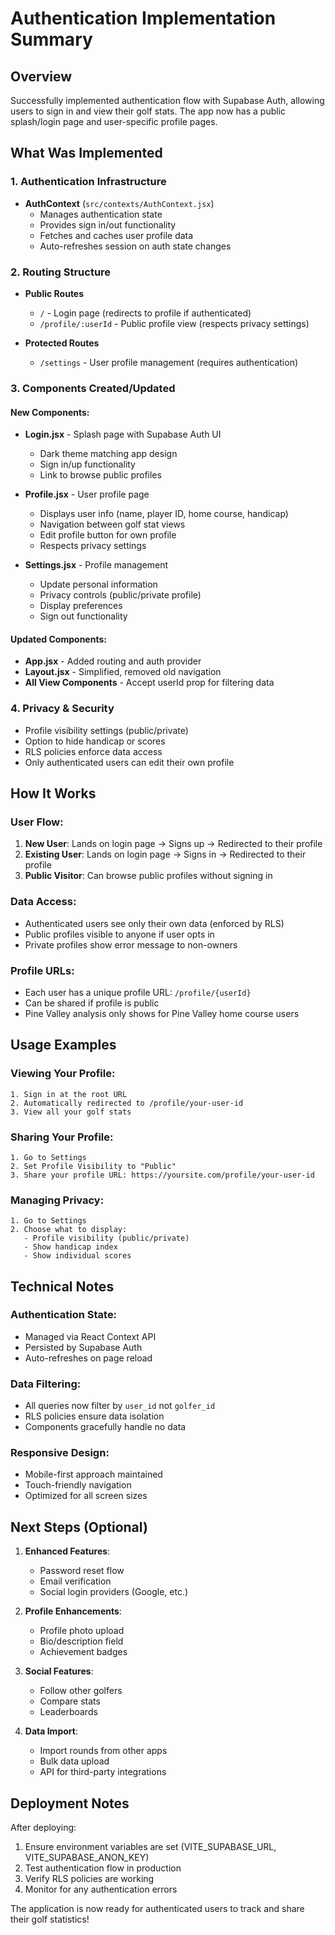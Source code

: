 # Authentication Implementation Summary

## Overview
Successfully implemented authentication flow with Supabase Auth, allowing users to sign in and view their golf stats. The app now has a public splash/login page and user-specific profile pages.

## What Was Implemented

### 1. Authentication Infrastructure
- **AuthContext** (`src/contexts/AuthContext.jsx`)
  - Manages authentication state
  - Provides sign in/out functionality
  - Fetches and caches user profile data
  - Auto-refreshes session on auth state changes

### 2. Routing Structure
- **Public Routes**
  - `/` - Login page (redirects to profile if authenticated)
  - `/profile/:userId` - Public profile view (respects privacy settings)
  
- **Protected Routes**
  - `/settings` - User profile management (requires authentication)

### 3. Components Created/Updated

#### New Components:
- **Login.jsx** - Splash page with Supabase Auth UI
  - Dark theme matching app design
  - Sign in/up functionality
  - Link to browse public profiles

- **Profile.jsx** - User profile page
  - Displays user info (name, player ID, home course, handicap)
  - Navigation between golf stat views
  - Edit profile button for own profile
  - Respects privacy settings

- **Settings.jsx** - Profile management
  - Update personal information
  - Privacy controls (public/private profile)
  - Display preferences
  - Sign out functionality

#### Updated Components:
- **App.jsx** - Added routing and auth provider
- **Layout.jsx** - Simplified, removed old navigation
- **All View Components** - Accept userId prop for filtering data

### 4. Privacy & Security
- Profile visibility settings (public/private)
- Option to hide handicap or scores
- RLS policies enforce data access
- Only authenticated users can edit their own profile

## How It Works

### User Flow:
1. **New User**: Lands on login page → Signs up → Redirected to their profile
2. **Existing User**: Lands on login page → Signs in → Redirected to their profile
3. **Public Visitor**: Can browse public profiles without signing in

### Data Access:
- Authenticated users see only their own data (enforced by RLS)
- Public profiles visible to anyone if user opts in
- Private profiles show error message to non-owners

### Profile URLs:
- Each user has a unique profile URL: `/profile/{userId}`
- Can be shared if profile is public
- Pine Valley analysis only shows for Pine Valley home course users

## Usage Examples

### Viewing Your Profile:
```
1. Sign in at the root URL
2. Automatically redirected to /profile/your-user-id
3. View all your golf stats
```

### Sharing Your Profile:
```
1. Go to Settings
2. Set Profile Visibility to "Public"
3. Share your profile URL: https://yoursite.com/profile/your-user-id
```

### Managing Privacy:
```
1. Go to Settings
2. Choose what to display:
   - Profile visibility (public/private)
   - Show handicap index
   - Show individual scores
```

## Technical Notes

### Authentication State:
- Managed via React Context API
- Persisted by Supabase Auth
- Auto-refreshes on page reload

### Data Filtering:
- All queries now filter by `user_id` not `golfer_id`
- RLS policies ensure data isolation
- Components gracefully handle no data

### Responsive Design:
- Mobile-first approach maintained
- Touch-friendly navigation
- Optimized for all screen sizes

## Next Steps (Optional)

1. **Enhanced Features**:
   - Password reset flow
   - Email verification
   - Social login providers (Google, etc.)

2. **Profile Enhancements**:
   - Profile photo upload
   - Bio/description field
   - Achievement badges

3. **Social Features**:
   - Follow other golfers
   - Compare stats
   - Leaderboards

4. **Data Import**:
   - Import rounds from other apps
   - Bulk data upload
   - API for third-party integrations

## Deployment Notes

After deploying:
1. Ensure environment variables are set (VITE_SUPABASE_URL, VITE_SUPABASE_ANON_KEY)
2. Test authentication flow in production
3. Verify RLS policies are working
4. Monitor for any authentication errors

The application is now ready for authenticated users to track and share their golf statistics!